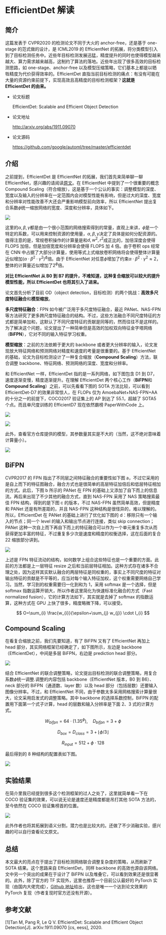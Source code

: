 # EfficientDet 解读

## 简介

这篇发表于 CVPR2020 的检测论文不同于大火的 anchor-free，还是基于 one-stage 的范式做的设计，是 ICML2019 的 EfficientNet 的拓展，将分类模型引入到了目标检测任务中。近些年目标检测发展迅猛，精度提升的同时也使得模型越来越大、算力需求越来越高，这制约了算法的落地。近些年出现了很多高效的目标检测思路，如 one-stage、anchor-free 以及模型压缩策略，它们基本上都是以牺牲精度为代价获得效率的。EfficientDet 直指当前目标检测的痛点：有没有可能在大量的资源约束前提下，实现高效且高精度的目标检测框架？**这就是 EfficientDet 的由来。**

- 论文标题

  EfficientDet: Scalable and Efficient Object Detection

- 论文地址

  http://arxiv.org/abs/1911.09070

- 论文源码

  https://github.com/google/automl/tree/master/efficientdet

## 介绍

之前提到，EfficientDet 是 EfficientNet 的拓展，我们首先来简单聊一聊 EfficientNet，感兴趣的请阅读[原文](https://arxiv.org/abs/1905.11946)。在 EfficientNet 中提到了一个很重要的概念 Compound Scaling（符合缩放），这是基于一个公认的事实：调整模型的深度、宽度以及输入的分辨率在一定范围内会对模型性能有影响，但是过大的深度、宽度和分辨率对性能改善不大还会严重影响模型前向效率，所以 EfficientNet 提出复合系数$\phi$统一缩放网络的宽度、深度和分辨率，具体如下。

![](https://i.loli.net/2020/11/22/rQsZnAzVWE986He.png)

这里的$\alpha, \beta, \gamma$都是由一个很小范围的网络搜索得到的常量，直观上来讲，$\phi$是一个特定的系数，可以用来控制资源的使用量，$\alpha, \beta, \gamma$决定了具体是如何分配资源的。值得注意的是，常规卷积操作的计算量是和$d, w^{2}, r^{2}$成正比的，加倍深度会使得 FLOPS 加倍，但是加倍宽度和分辨率会使得 FLOPS 加 4 倍。由于卷积 ops 经常在 CNN 中占据了大部分计算量，使用等式上式缩放卷积网络将会使得整体计算量近似增加$\left(\alpha \cdot \beta^{2} \cdot \gamma^{2}\right)^{\phi}$倍。由于 EfficientNet 对任意$\phi$增加了约束$\alpha \cdot \beta^{2} \cdot \gamma^{2} \approx 2$，整体的计算量近似增加了$2^{\phi}$倍。

**对比 EfficientNet 从 B0 到 B7 的提升，不难知道，这种复合缩放可以较大的提升模型性能，所以 EfficientDet 也将其引入了进来。**

论文首先分析了目前 OD（object detection，目标检测）的两个挑战：**高效多尺度特征融合**和**模型缩放**。

**多尺度特征融合**：FPN 如今被广泛用于多尺度特征融合，最近 PANet、NAS-FPN 等方法研究了更多跨尺度特征融合的结构。不过，这些方法融合不同尺度特征的方式都是简单加和，这默认了不同尺度特征的贡献是同等的，然而往往不是这样的。为了解决这个问题，论文提出了一种简单但是高效的加权双向特征金字塔网络（**BiFPN**），它对不同的输入特征学习权重。

**模型缩放**：之前的方法依赖于更大的 backbone 或者更大分辨率的输入，论文发现放大特征网络和预测网络对精度和速度的考量是很重要的。基于 EfficientNet 的基础，论文为目标检测设计了一种复合缩放（**Compound Scaling**）方法，联合调整 backbone、特征网络、预测网络的深度、宽度和分辨率。

和 EfficientNet 一样，EfficientDet 指的是一系列网络，如下图包含 D1 到 D7，速度逐渐变慢，精度逐渐提升。在理解 EfficientDet 两个核心工作（**BiFPN**和**Compound Scaling**）之前，可以先看看下图的 SOTA 方法比较，可以看到 EfficientDet-D7 的效果非常惊人，在 FLOPs 仅为 AmoebaNet+NAS-FPN+AA 的十分之一的前提下，COCO2017 验证集上的 AP 到达了 55.1，超越了 SOTA5 个点。而且单尺度训练的 EfficientD7 现在依然霸榜 PaperWithCode 上。

![](https://i.loli.net/2020/11/22/NU35fMiRe6Fo2BT.png)

![](https://i.loli.net/2020/11/22/LI5h3EBkVtWQzjO.png)

此外，查看官方仓库提供的模型，其参数量其实是不大的（当然，这不绝对意味着计算量小）。

![](https://i.loli.net/2020/11/22/giL6hNfOYMVA2I1.png)

## BiFPN

CVPR2017 的 FPN 指出了不同层之间特征融合的重要性如下图 a，不过它采用的是自上而下的特征图融合，融合方式也是很简单的高层特征加倍后和低层特征相加的方式。此后，下图 b 所示的 PANet 在 FPN 的基础上又添加了自下而上的信息流。再后来出现了不少其他的融合方式，直到 NAS-FPN 采用了 NAS 策略搜索最佳 FPN 结构，得到的是下图 c 的版本，不过 NAS-FPN 虽然简单高效，但是精度和 PANet 还是有所差距的，并且 NAS-FPN 这种结构是很怪异的，难以理解的。所以，EfficientDet 在 PANet 的基础上进行了优化如下图的 d：移除只有一个输入的节点；同一个 level 的输入和输出节点进行连接，类似 skip connection；PANet 这种一次自上而下再自下而上的特征融合可以作为一个单元重复多次从而获得更加丰富的特征，不过重复多少次是速度和精度的权衡选择，这在后面的复合 22 缩放部分讲到。

![](https://i.loli.net/2020/11/22/iuAG38EdxKI9DqF.png)

上述是 FPN 特征流动的结构，如何数学上组合这些特征也是一个重要的方面。此前的方法都是上一层特征 resize 之后和当前层特征相加。这种方式存在诸多不合理之处，因为这样其实默认融合的两层特征是同权重的，事实上不同尺度的特征对输出特征的贡献是不平等的，应当对每个输入特征加权，这个权重需要网络自己学习。当然，学习到的权重需要归一化到和为 1，采用 softmax 是一个选择，但是 softmax 指数运算开销大，所以作者这里简化为快速标准化融合的方式（Fast normalized fusion），它的计算方法如下，其实就是去掉了 softmax 的指数运算，这种方式在 GPU 上快了很多，精度略微下降，可以接受。

$$
O=\sum_{i} \frac{w_{i}}{\epsilon+\sum_{j} w_{j}} \cdot I_{i}
$$

## Compound Scaling

在看复合缩放之前，我们先要知道，有了 BiFPN 又有了 EfficientNet 再加上 head 部分，其实网络框架已经确定了，如下图所示，左边是 backbone（EfficientDet），中间是多层 BiFPN，右边是 prediction head 部分。

![](https://i.loli.net/2020/11/22/P28ZjJ4sgwYSXGh.png)

结合 EfficientNet 的联合调整策略，论文提出目标检测的联合调整策略，用复合系数$\phi$统一调整.调整的内容包括 backbone（EfficientNet 版本，B0 到 B6）、neck 部分的 BiFPN（通道数、layer 数）以及 head 部分（包括层数）还要输入图像分辨率。不过，和 EfficientNet 不同，由于参数太多采用网格搜索计算量很大，论文采用启发式的调整策略。其中 backbone 的选择系数控制，BiFPN 的配置用下面第一个式子计算，head 的层数和输入分辨率是下面 2、3 式的计算方式。

$$
W_{b i f p n}=64 \cdot\left(1.35^{\phi}\right), \quad D_{b i f p n}=3+\phi
$$

$$
D_{b o x}=D_{c l a s s}=3+\lfloor\phi / 3\rfloor
$$

$$
R_{\text {input}}=512+\phi \cdot 128
$$

最后得到的 8 种结构的配置表如下图。

![](https://i.loli.net/2020/11/22/fw7sLOZj8KNtUm2.png)

## 实验结果

在简介里我已经提到很多这个检测框架的过人之处了，这里就简单看一下在 COCO 验证集的效果，可以说无论是速度还是精度都是吊打其他 SOTA 方法的，至今依然在 COCO 验证集榜首的位置。

![](https://i.loli.net/2020/11/22/KUOb2RJcBCQt5fu.png)

此外作者也将其拓展到语义分割，潜力也是比较大的。还做了不少消融实验，感兴趣的可以自行查看论文原文。

## 总结

本文最大的亮点在于提出了目标检测网络联合调整复杂度的策略，从而刷新了 SOTA 结果。这个思路来自 EfficientDet，同样 backbone 的高效也源自该网络。文中另一个突出的成果在于设计了 BiFPN 以及堆叠它，可以看到效果还是很显著的。此外，除了官方的 TF 实现外，这里也推荐一个目前公认最好的 PyTorch 实现（由国内大佬完成），[Github 地址](https://github.com/zylo117/Yet-Another-EfficientDet-Pytorch)给出，这也是唯一一个达到论文效果的 PyTorch 复现（作者复现时官方还没有开源）。

## 参考文献

[1]Tan M, Pang R, Le Q V. EfficientDet: Scalable and Efficient Object Detection[J]. arXiv:1911.09070 [cs, eess], 2020.
